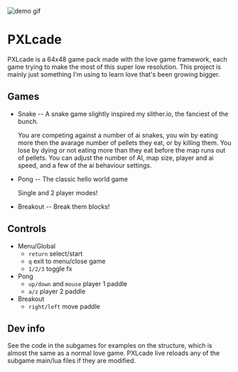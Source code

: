 ![demo gif](http://i.imgur.com/NMeTFTJ.gif)

# PXLcade
PXLcade is a 64x48 game pack made with the love game framework, each game trying to make the most of this super low resolution. This project is mainly just something I'm using to learn love that's been growing bigger.

## Games
+ Snake -- A snake game slightly inspired my slither.io, the fanciest of the bunch.

   You are competing against a number of ai snakes, you win by eating more then the avarage number of pellets they eat, or by killing them. You lose by dying or not eating more than they eat before the map runs out of pellets. You can adjust the number of AI, map size, player and ai speed, and a few of the ai behaviour settings. 

+ Pong -- The classic hello world game

   Single and 2 player modes!
+ Breakout -- Break them blocks!

## Controls

* Menu/Global
  * `return` select/start
  * `q` exit to menu/close game
  * `1/2/3` toggle fx
* Pong 
  * `up/down` and `mouse` player 1 paddle
  * `a/z` player 2 paddle
* Breakout
  * `right/left` move paddle

## Dev info
See the code in the subgames for examples on the structure, which is almost the same as a normal love game. PXLcade live reloads any of the subgame main/lua files if they are modified. 

